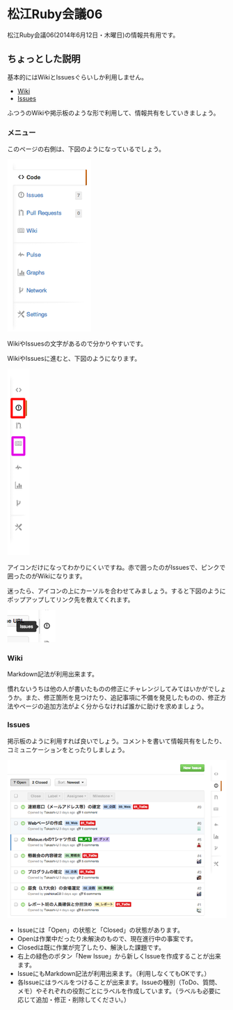 # 松江Ruby会議06

松江Ruby会議06(2014年6月12日・木曜日)の情報共有用です。

## ちょっとした説明

基本的にはWikiとIssuesぐらいしか利用しません。

* [Wiki](https://github.com/matsuerb/matrk06/wiki)
* [Issues](https://github.com/matsuerb/matrk06/issues)

ふつうのWikiや掲示板のような形で利用して、情報共有をしていきましょう。

### メニュー

このページの右側は、下図のようになっているでしょう。

![menu_bar](image1.png)

WikiやIssuesの文字があるので分かりやすいです。


WikiやIssuesに進むと、下図のようになります。

![menu_bar_small](image2.png)

アイコンだけになってわかりにくいですね。赤で囲ったのがIssuesで、ピンクで囲ったのがWikiになります。

迷ったら、アイコンの上にカーソルを合わせてみましょう。すると下図のようにポップアップしてリンク先を教えてくれます。

![popup](image3.png)


### Wiki

Markdown記法が利用出来ます。

慣れないうちは他の人が書いたものの修正にチャレンジしてみてはいかがでしょうか。また、修正箇所を見つけたり、追記事項に不備を発見したものの、修正方法やページの追加方法がよく分からなければ誰かに助けを求めましょう。

### Issues

掲示板のように利用すれば良いでしょう。コメントを書いて情報共有をしたり、コミュニケーションをとったりしましょう。

![issues](image4.png)

* Issueには「Open」の状態と「Closed」の状態があります。
* Openは作業中だったり未解決のもので、現在進行中の事案です。
* Closedは既に作業が完了したり、解決した課題です。
* 右上の緑色のボタン「New Issue」から新しくIssueを作成することが出来ます。
* IssueにもMarkdown記法が利用出来ます。（利用しなくてもOKです。）
* 各Issueにはラベルをつけることが出来ます。Issueの種別（ToDo、質問、メモ）やそれぞれの役割ごとにラベルを作成しています。（ラベルも必要に応じて追加・修正・削除してください。）


